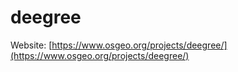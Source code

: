 # deegree

Website: [https://www.osgeo.org/projects/deegree/](https://www.osgeo.org/projects/deegree/)
